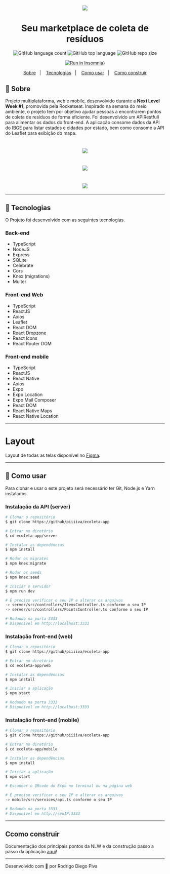 <h1 align="center">
    <img src="https://ik.imagekit.io/vnstq13zag/logo_An8fV0S6W.svg">
</h1>

<h1 align="center"> 
    Seu marketplace de coleta de resíduos
</h1>

<div align="center">


![GitHub language count](https://img.shields.io/github/languages/count/piiiiva/ecoleta-app)
![GitHub top language](https://img.shields.io/github/languages/top/piiiiva/ecoleta-app)
![GitHub repo size](https://img.shields.io/github/repo-size/piiiiva/ecoleta-app)

</div>

<div align="center">

[![Run in Insomnia}](https://insomnia.rest/images/run.svg)](https://insomnia.rest/run/?label=ecoleta&uri=https%3A%2F%2Fraw.githubusercontent.com%2Fpiiiiva%2Fecoleta-app%2Fmaster%2Fserver%2FInsomnia_export.json)

</div>


<p align="center">
    <a href="#-sobre">Sobre</a>&nbsp;&nbsp;&nbsp;|&nbsp;&nbsp;&nbsp;
    <a href="#-tecnologias">Tecnologias</a>&nbsp;&nbsp;&nbsp;|&nbsp;&nbsp;&nbsp;
    <a href="#-como-baixar-o-projeto">Como usar</a>&nbsp;&nbsp;&nbsp;|&nbsp;&nbsp;&nbsp;
    <a href="#-como-construir">Como construir</a>
</p>


## 📌 Sobre
Projeto multiplataforma, web e mobile, desenvolvido durante a **Next Level Week #1**, promovida pela Rocketseat. Inspirado na semana do meio ambiente, o projeto tem por objetivo ajudar pessoas a encontrarem pontos de coleta de resíduos de forma eficiente. Foi desenvolvido um APIRestfull para alimentar os dados do front-end. A aplicação consome dados da API do IBGE para listar estados e cidades por estado, bem como consome a API do Leaflet para exibição do mapa.

<h1 align="center">
    <img src="https://ik.imagekit.io/vnstq13zag/mobile_Z1ee1JKry.jpg">
</h1>
<h1 align="center">
    <img src="https://ik.imagekit.io/vnstq13zag/web-landingpage-ecoleta_Au82F6r2I.jpg">
</h1>
<h1 align="center">
    <img src="https://ik.imagekit.io/vnstq13zag/web-cadastro-ecoleta__NCe4_LHB.jpg">
</h1>

---

## 🚀 Tecnologias

O Projeto foi desenvolvido com as seguintes tecnologias.
### Back-end
- TypeScript
- NodeJS
- Express
- SQLite
- Celebrate
- Cors
- Knex (migrations)
- Multer

### Front-end Web
- TypeScript
- ReactJS
- Axios
- Leaflet
- React DOM
- React Dropzone
- React Icons
- React Router DOM

### Front-end mobile
- TypeScript
- ReactJS
- React Native
- Axios
- Expo
- Expo Location
- Expo Mail Composer
- React DOM
- React Native Maps
- React Native Location

---
# Layout
Layout de todas as telas disponível no [Figma](https://www.figma.com/file/1SxgOMojOB2zYT0Mdk28lB/).

---

## 📁 Como usar
Para clonar e usar o este projeto será necessário ter Git, Node.js e Yarn instalados.

### Instalação da API (server)

```bash
# Clonar o repositório
$ git clone https://github/piiiiva/ecoleta-app

# Entrar no diretório
$ cd ecoleta-app/server

# Instalar as dependências
$ npm install

# Rodar os migrates
$ npm knex:migrate

# Rodar os seeds
$ npm knex:seed

# Iniciar o servidor
$ npm run dev

# É preciso verificar o seu IP e alterar os arquivos 
-> server/src/controllers/ItemsController.ts conforme o seu IP
-> server/src/controllers/PointsController.ts conforme o seu IP

# Rodando na porta 3333
# Disponível em http://localhost:3333

```

### Instalação front-end (web)

```bash
# Clonar o repositório
$ git clone https://github/piiiiva/ecoleta-app

# Entrar no diretório
$ cd ecoleta-app/web

# Instalar as dependências
$ npm install

# Iniciar a aplicação
$ npm start

# Rodando na porta 3333
# Disponível em http://localhost:3333

```

### Instalação front-end (mobile)

```bash
# Clonar o repositório
$ git clone https://github/piiiiva/ecoleta-app

# Entrar no diretório
$ cd ecoleta-app/mobile

# Instalar as dependências
$ npm install

# Iniciar a aplicação
$ npm start

# Escanear o QRcode do Expo no terminal ou na página web

# É preciso verificar o seu IP e alterar os arquivos 
-> mobile/src/services/api.ts conforme o seu IP

# Rodando na porta 3333
# Disponível em http://seuIP:3333

```
---

## Ccomo construir
Documentação dos principais pontos da NLW e da construção passo a passo da aplicação [aqui](https://www.notion.so/Next-Level-Week-2637ed1ec02443a3b4ba44e46ee05ce7)!

---

Desenvolvido com 💚 por Rodrigo Diego Piva